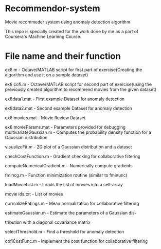 # Recommendor-system
Movie recommeder system using anomaly detection algorithm

This repo is specially created for the work done by me as a part of Coursera's Machine Learning Course.

# File name and their function
ex8.m - Octave/MATLAB script for first part of exercise(Creating the algorithm and use it on a sample dataset)

ex8 cofi.m - Octave/MATLAB script for second part of exercise(using the previously created algorithm to recommend movies from the given dataset)

ex8data1.mat - First example Dataset for anomaly detection

ex8data2.mat - Second example Dataset for anomaly detection

ex8 movies.mat - Movie Review Dataset

ex8 movieParams.mat - Parameters provided for debugging
multivariateGaussian.m - Computes the probability density function
for a Gaussian distribution

visualizeFit.m - 2D plot of a Gaussian distribution and a dataset

checkCostFunction.m - Gradient checking for collaborative filtering

computeNumericalGradient.m - Numerically compute gradients

fmincg.m - Function minimization routine (similar to fminunc)

loadMovieList.m - Loads the list of movies into a cell-array

movie ids.txt - List of movies

normalizeRatings.m - Mean normalization for collaborative filtering

estimateGaussian.m - Estimate the parameters of a Gaussian dis-

tribution with a diagonal covariance matrix

selectThreshold.m - Find a threshold for anomaly detection

cofiCostFunc.m - Implement the cost function for collaborative filtering
